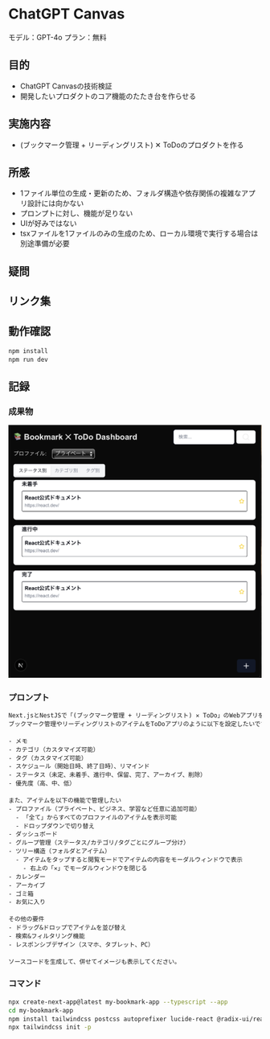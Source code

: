 # ChatGPT Canvas

モデル：GPT-4o
プラン：無料

## 目的

- ChatGPT Canvasの技術検証
- 開発したいプロダクトのコア機能のたたき台を作らせる

## 実施内容

- (ブックマーク管理 + リーディングリスト) ✕ ToDoのプロダクトを作る

## 所感

- 1ファイル単位の生成・更新のため、フォルダ構造や依存関係の複雑なアプリ設計には向かない
- プロンプトに対し、機能が足りない
- UIが好みではない
- tsxファイルを1ファイルのみの生成のため、ローカル環境で実行する場合は別途準備が必要

## 疑問

## リンク集

## 動作確認

``` bash
npm install
npm run dev
```

## 記録

### 成果物

  ![ホーム画面](./img/ホーム画面.png)

### プロンプト

``` txt
Next.jsとNestJSで「(ブックマーク管理 + リーディングリスト) ✕ ToDo」のWebアプリを開発したいです。
ブックマーク管理やリーディングリストのアイテムをToDoアプリのように以下を設定したいです。 

- メモ
- カテゴリ（カスタマイズ可能）
- タグ（カスタマイズ可能） 
- スケジュール（開始日時、終了日時）、リマインド 
- ステータス（未定、未着手、進行中、保留、完了、アーカイブ、削除） 
- 優先度（高、中、低）

また、アイテムを以下の機能で管理したい
- プロファイル（プライベート、ビジネス、学習など任意に追加可能）
  - 「全て」からすべてのプロファイルのアイテムを表示可能
  - ドロップダウンで切り替え
- ダッシュボード
- グループ管理（ステータス/カテゴリ/タグごとにグループ分け）
- ツリー構造（フォルダとアイテム）
  - アイテムをタップすると閲覧モードでアイテムの内容をモーダルウィンドウで表示
    - 右上の「✕」でモーダルウィンドウを閉じる
- カレンダー
- アーカイブ
- ゴミ箱
- お気に入り

その他の要件
- ドラッグ&ドロップでアイテムを並び替え
- 検索&フィルタリング機能
- レスポンシブデザイン（スマホ、タブレット、PC）

ソースコードを生成して、併せてイメージも表示してください。
```

### コマンド

``` bash
npx create-next-app@latest my-bookmark-app --typescript --app
cd my-bookmark-app
npm install tailwindcss postcss autoprefixer lucide-react @radix-ui/react-tabs
npx tailwindcss init -p
```
